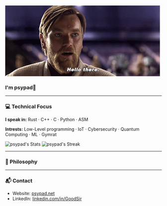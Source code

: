 ![til](https://github.com/psypad/psypad/blob/main/star-wars-obi-wan-kenobi.gif)

### I'm psypad👋

---

### 💻 Technical Focus

**I speak in:** Rust · C++ · C · Python · ASM

**Intrests:** Low-Level programming · IoT · Cybersecurity · Quantum Computing · ML · Gymrat

![psypad's Stats](https://github-readme-stats.vercel.app/api?username=psypad&theme=darcula&show_icons=true&hide_border=true&count_private=true)
![psypad's Streak](https://github-readme-streak-stats.herokuapp.com/?user=psypad&theme=darcula&hide_border=true)


---

### 🌌 Philosophy


---

### 📬 Contact

* Website: [psypad.net](https://psypad.net/)
* LinkedIn: [linkedin.com/in/GoodSir](#)


